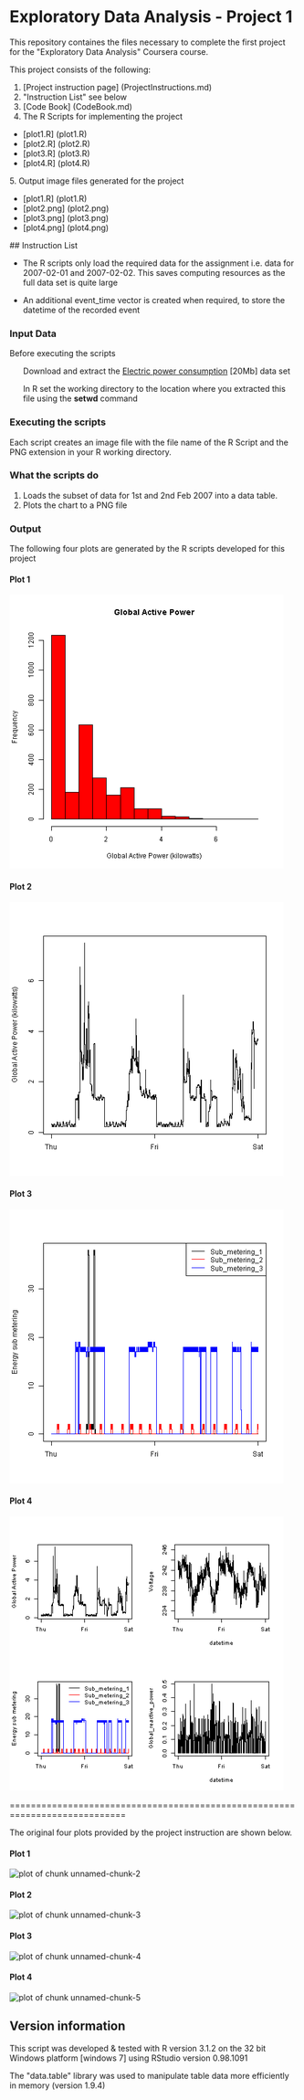 # Exploratory Data Analysis - Project 1

This repository containes the files necessary to complete the first project for the "Exploratory Data Analysis"
Coursera course.

This project consists of the following:

1. [Project instruction page] (ProjectInstructions.md)
2. "Instruction List" see below
3. [Code Book] (CodeBook.md)
4. The R Scripts for implementing the project
<ul>
<li>[plot1.R] (plot1.R)</li>
<li>[plot2.R] (plot2.R)</li>
<li>[plot3.R] (plot3.R)</li>
<li>[plot4.R] (plot4.R)</li>
</ul>
5. Output image files generated for the project
<ul>
<li>[plot1.R] (plot1.R)</li>
<li>[plot2.png] (plot2.png)</li>
<li>[plot3.png] (plot3.png)</li>
<li>[plot4.png] (plot4.png)</li>
</ul>
## Instruction List

* The R scripts only load the required data for the assignment i.e. data for 2007-02-01 and
2007-02-02. This saves computing resources as the full data set is quite large

* An additional event_time vector is created when required, to store the datetime of the recorded event

### Input Data

Before executing the scripts 
<ul class="task-list">
<li><p>Download and extract the <a href="https://d396qusza40orc.cloudfront.net/exdata%2Fdata%2Fhousehold_power_consumption.zip">Electric power consumption</a> [20Mb] data set </p></li>
<li><p>In R set the working directory to the location where you extracted this file using the <b>setwd</b> command</p></li>
</ul>


### Executing the scripts

Each script creates an image file with the file name of the R Script and the PNG extension in your R working directory.

### What the scripts do

1. Loads the subset of data for 1st and 2nd Feb 2007 into a data table.
2. Plots the chart to a PNG file

### Output

The following four plots are generated by the R scripts developed for this project

#### Plot 1


![plot1](plot1.png) 


#### Plot 2

![plot2](plot2.png)


#### Plot 3

![plot3](plot3.png)


#### Plot 4

![plot4](plot4.png)

============================================================================

The original four plots provided by the project instruction are shown below. 

#### Plot 1


![plot of chunk unnamed-chunk-2](figure/unnamed-chunk-2.png) 


#### Plot 2

![plot of chunk unnamed-chunk-3](figure/unnamed-chunk-3.png) 


#### Plot 3

![plot of chunk unnamed-chunk-4](figure/unnamed-chunk-4.png) 


#### Plot 4

![plot of chunk unnamed-chunk-5](figure/unnamed-chunk-5.png) 

## Version information

This script was developed & tested with R version 3.1.2 on the 32 bit Windows platform [windows 7] using RStudio version 0.98.1091

The "data.table" library was used to manipulate table data more efficiently in memory (version 1.9.4)